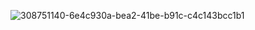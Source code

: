 ![308751140-6e4c930a-bea2-41be-b91c-c4c143bcc1b1](https://github.com/parafinserdar/Turtle-Module-Basic-Projects/assets/119782855/7e5b585f-59eb-47d4-9256-a42b27e1b2f6)
